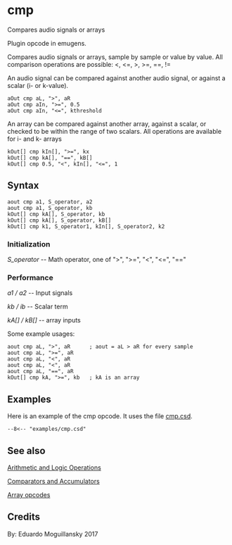 <!--
id:cmp
category:Signal Modifiers:Comparators and Accumulators
-->
# cmp
Compares audio signals or arrays

Plugin opcode in emugens.

Compares audio signals or arrays, sample by sample or value by value. All comparison operations are possible: &lt;, &lt;=, >, >=, ==, !=

An audio signal can be compared against another audio signal, or against a scalar (i- or k-value).

``` csound-orc
aOut cmp aL, ">", aR
aOut cmp aIn, ">=", 0.5
aOut cmp aIn, "<=", kthreshold
```

An array can be compared against another array, against a scalar, or checked to be within the range of two scalars. All operations are available for i- and k- arrays

``` csound-orc
kOut[] cmp kIn[], ">=", kx
kOut[] cmp kA[], "==", kB[]
kOut[] cmp 0.5, "<", kIn[], "<=", 1
```

## Syntax
``` csound-orc
aout cmp a1, S_operator, a2
aout cmp a1, S_operator, kb
kOut[] cmp kA[], S_operator, kb
kOut[] cmp kA[], S_operator, kB[]
kOut[] cmp k1, S_operator1, kIn[], S_operator2, k2
```

### Initialization

_S\_operator_ -- Math operator, one of ">", ">=", "<", "<=", "=="

### Performance

_a1 / a2_ -- Input signals

_kb / ib_ -- Scalar term

_kA[] / kB[]_ -- array inputs

Some example usages:

``` csound-orc
aout cmp aL, ">", aR      ; aout = aL > aR for every sample
aout cmp aL, ">=", aR
aout cmp aL, "<", aR
aout cmp aL, "<", aR
aout cmp aL, "==", aR
kOut[] cmp kA, ">=", kb   ; kA is an array
```

## Examples

Here is an example of the cmp opcode. It uses the file [cmp.csd](../../examples/cmp.csd).

``` csound-csd title="Example of the cmp opcode." linenums="1"
--8<-- "examples/cmp.csd"
```

## See also

[Arithmetic and Logic Operations](../../math/artlogic)

[Comparators and Accumulators](../../sigmod/compaccum)

[Array opcodes](../../math/array)

## Credits

By: Eduardo Moguillansky 2017
